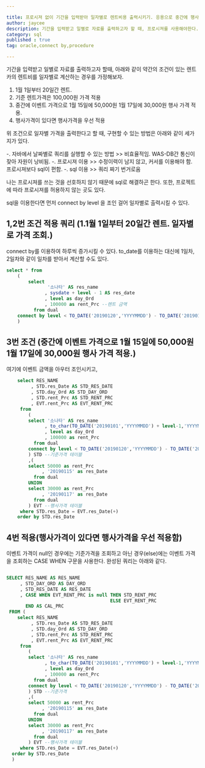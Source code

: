 ```yaml
---

title: 프로시져 없이 기간을 입력받아 일자별로 렌트비용 출력시키기. 응용으로 중간에 행사렌트비용 섞어서 출력하기.
author: jaycee
description: 기간을 입력받고 일별로 자료를 출력하고자 할 때, 프로시져를 사용해야한다. 커서 또한 써야 여러 레코드를 출력받을 수 있다. 이것을 프로시져를 쓰지않고 connect by를 이용하여 sql문만으로 처리할 수 있다. 그 방법을 알아보자.
category: sql
published : true
tag: oracle,connect by,procedure

---
```


기간을 입력받고 일별로 자료를 출력하고자 할때, 아래와 같이 약간의 조건이 있는 렌트카의 렌트비를 일자별로 계산하는 경우를 가정해보자.

1. 1월 1일부터 20일간 렌트.
2. 기준 렌트가격은 100,000원 가격 적용
3. 중간에 이벤트 가격으로 1월 15일에 50,000원 1월 17일에 30,000원 행사 가격 적용.
4. 행사가격이 있다면 행사가격을 우선 적용

위 조건으로 일자별 가격을 출력한다고 할 때, 구현할 수 있는 방법은 아래와 같이 세가지가 있다.

-. 자바에서 날짜별로 쿼리를 실행할 수 있는 방법 >> 비효율적임. WAS-DB간 통신이 잦아 자원이 낭비됨.
-. 프로시져 이용 >> 수정이력이 남지 않고, 커서를 이용해야 함. 프로시져보다 sql이 편함.
-. sql 이용 >> 쿼리 짜기 번거로움

나는 프로시져를 쓰는 것을 선호하지 않기 때문에 sql로 해결하곤 한다. 또한, 프로젝트에 따라 프로시져를 허용하지 않는 곳도 있다.

sql을 이용한다면 먼저 connect by level 을 조인 걸어 일자별로 출력시킬 수 있다.

## 1,2번 조건 적용 쿼리 (1.1월 1일부터 20일간 렌트. 일자별로 가격 조회.)
connect by를 이용하여 하루씩 증가시킬 수 있다. to_date를 이용하는 대신에 1일차, 2일차와 같이 일차를 받아서 계산할 수도 있다.
``` sql
select * from 
	(
        select 
               '소나타' AS res_name
              , sysdate + level - 1 AS res_date
    	      , level as day_Ord
    	      , 100000 as rent_Prc --렌트 금액 
          from dual
    connect by level < TO_DATE('20190120','YYYYMMDD') - TO_DATE('20190101','YYYYMMDD')
	)
```

## 3번 조건 (중간에 이벤트 가격으로 1월 15일에 50,000원 1월 17일에 30,000원 행사 가격 적용.)
여기에 이벤트 금액을 아우터 조인시키고,
``` sql
	select RES_NAME
	     , STD.res_Date AS STD_RES_DATE
	     , STD.day_Ord AS STD_DAY_ORD
	     , STD.rent_Prc AS STD_RENT_PRC
	     , EVT.rent_Prc AS EVT_RENT_PRC
	 from 
		(
		select '소나타' AS res_name
		      , to_char(TO_DATE('20190101','YYYYMMDD') + level-1,'YYYYMMDD') AS res_Date
		      , level as day_Ord
		      , 100000 as rent_Prc
		  from dual
		connect by level < TO_DATE('20190120','YYYYMMDD') - TO_DATE('20190101','YYYYMMDD')
		) STD --기준가격 테이블
		,(
		select 50000 as rent_Prc
		     , '20190115' as res_Date
		  from dual
        UNION
		select 30000 as rent_Prc
		     , '20190117' as res_Date
		  from dual
		) EVT --행사가격 테이블
	 where STD.res_Date = EVT.res_Date(+)
	order by STD.res_Date
```


## 4번 적용(행사가격이 있다면 행사가격을 우선 적용함)
이벤트 가격이 null인 경우에는 기준가격을 조회하고 아닌 경우(else)에는 이벤트 가격을 조회하는 CASE WHEN 구문을 사용한다.
완성된 쿼리는 아래와 같다.
``` sql

SELECT RES_NAME AS RES_NAME
     , STD_DAY_ORD AS DAY_ORD
     , STD_RES_DATE AS RES_DATE
     , CASE WHEN EVT_RENT_PRC is null THEN STD_RENT_PRC
                                      ELSE EVT_RENT_PRC
       END AS CAL_PRC
 FROM (	
	select RES_NAME
	     , STD.res_Date AS STD_RES_DATE
	     , STD.day_Ord AS STD_DAY_ORD
	     , STD.rent_Prc AS STD_RENT_PRC
	     , EVT.rent_Prc AS EVT_RENT_PRC
	 from 
		(
		select '소나타' AS res_name
		      , to_char(TO_DATE('20190101','YYYYMMDD') + level-1,'YYYYMMDD') AS res_Date
		      , level as day_Ord
		      , 100000 as rent_Prc
		  from dual
		connect by level < TO_DATE('20190120','YYYYMMDD') - TO_DATE('20190101','YYYYMMDD')
		) STD --기준가격 
		,(
		select 50000 as rent_Prc
		     , '20190115' as res_Date
		  from dual
		UNION
		select 30000 as rent_Prc
		     , '20190117' as res_Date
		  from dual
		) EVT --행사가격 테이블
	 where STD.res_Date = EVT.res_Date(+)
  order by STD.res_Date
  )
  
```
